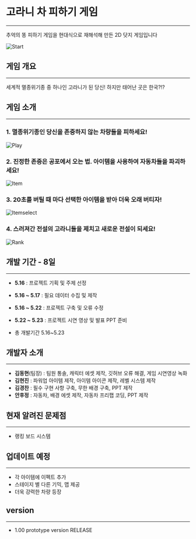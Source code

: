 # 고라니 차 피하기 게임
---
추억의 똥 피하기 게임을 현대식으로 재해석해 만든 2D 닷지 게임입니다


![Start](https://github.com/F22b1rd10/Elk_Gametext/blob/main/Start.png)


## 게임 개요
---
세계적 멸종위기종 중 하나인 고라니가 된 당신! 
하지만 태어난 곳은 한국?!?


## 게임 소개
---
### 1. 멸종위기종인 당신을 존중하지 않는 차량들을 피하세요!
![Play](https://github.com/F22b1rd10/Elk_Gametext/blob/main/Play.png)

### 2. 진정한 존중은 공포에서 오는 법. 아이템을 사용하여 자동차들을 파괴하세요!
![Item](https://github.com/F22b1rd10/Elk_Gametext/blob/main/Item.png)

### 3. 20초를 버틸 때 마다 선택한 아이템을 받아 더욱 오래 버티자!
![Itemselect](https://github.com/F22b1rd10/Elk_Gametext/blob/main/Itemselect.png)

### 4. 스러져간 전설의 고라니들을 제치고 새로운 전설이 되세요!
![Rank](https://github.com/F22b1rd10/Elk_Gametext/blob/main/Rank.png)


## 개발 기간 - 8일
---
+ __5.16__ : 프로젝트 기획 및 주제 선정
+ __5.16 ~ 5.17__ : 필요 데이터 수집 및 제작
+ __5.16 ~ 5.22__ : 프로젝트 구축 및 오류 수정
+ __5.22 ~ 5.23__ : 프로젝트 시연 영상 및 발표 PPT 준비

+ 총 개발기간 5.16~5.23


## 개발자 소개
---
+ __김동현__(팀장) : 팀원 통솔, 캐릭터 에셋 제작, 깃허브 오류 해결, 게임 시연영상 녹화
+ __김현진__ : 파워업 아이템 제작, 아이템 아이콘 제작, 레벨 시스템 제작
+ __김경찬__ : 필수 구현 사항 구축, 무한 배경 구축, PPT 제작
+ __안후정__ : 자동차, 배경 에셋 제작, 자동차 프리팹 코딩, PPT 제작


## 현재 알려진 문제점
---
+ 랭킹 보드 시스템


## 업데이트 예정
---
+ 각 아이템에 이펙트 추가
+ 스테이지 별 다른 기믹, 맵 제공
+ 더욱 강력한 차량 등장


## version
---
+ 1.00 prototype version RELEASE
